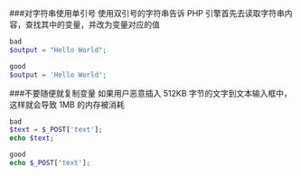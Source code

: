 ###对字符串使用单引号
使用双引号的字符串告诉 PHP 引擎首先去读取字符串内容，查找其中的变量，并改为变量对应的值
```php
bad
$output = "Hello World";

good
$output = 'Hello World';
```
###不要随便就复制变量
如果用户恶意插入 512KB 字节的文字到文本输入框中，这样就会导致 1MB 的内存被消耗
```php
bad
$text = $_POST['text'];
echo $text;

good
echo $_POST['text'];
```
